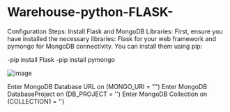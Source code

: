 # Warehouse-python-FLASK-

Configuration Steps:
Install Flask and MongoDB Libraries:
First, ensure you have installed the necessary libraries: Flask for your web framework and pymongo for MongoDB connectivity. You can install them using pip:

-pip install Flask
-pip install pymongo


![image](https://github.com/Luxzzifer/Warehouse-python-FLASK-/assets/135999889/e7fc2e6a-0c6c-4ab4-b1f0-c38cd9e3b1ae)



Enter MongoDB Database URL on (MONGO_URI = "")
Enter MongoDB DatabaseProject on (DB_PROJECT = '') 
Enter MongoDB Collection on (COLLECTION1 = '')




